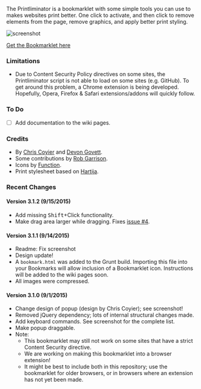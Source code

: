 The Printliminator is a bookmarklet with some simple tools you can use to makes websites print better.
One click to activate, and then click to remove elements from the page, remove graphics, and apply better
print styling.

![screenshot](https://cloud.githubusercontent.com/assets/136959/9867743/caff5512-5b36-11e5-92e5-2b2e022be437.png)

[Get the Bookmarklet here](//css-tricks.github.io/The-Printliminator/)

### Limitations

* Due to Content Security Policy directives on some sites, the Printliminator script is not able to load on some sites (e.g. GitHub). To get around this problem, a Chrome extension is being developed. Hopefully, Opera, Firefox &amp; Safari extensions/addons will quickly follow.

### To Do

* [ ] Add documentation to the wiki pages.

### Credits

* By [Chris Coyier](http://chriscoyier.net) and [Devon Govett](http://devongovett.wordpress.com/).
* Some contributions by [Rob Garrison](http://wowmotty.blogspot.com/).
* Icons by [Function](http://wefunction.com/2008/07/function-free-icon-set/).
* Print stylesheet based on [Hartija](http://code.google.com/p/hartija/).

### Recent Changes

#### Version 3.1.2 (9/15/2015)

* Add missing <kbd>Shift</kbd>+Click functionality.
* Make drag area larger while dragging. Fixes [issue #4](https://github.com/CSS-Tricks/The-Printliminator/issues/4).

#### Version 3.1.1 (9/14/2015)

* Readme: Fix screenshot
* Design update!
* A `bookmark.html` was added to the Grunt build. Importing this file into your Bookmarks will allow inclusion of a Bookmarklet icon. Instructions will be added to the wiki pages soon.
* All images were compressed.

#### Version 3.1.0 (9/1/2015)

* Change design of popup (design by Chris Coyier); see screenshot!
* Removed jQuery dependency; lots of internal structural changes made.
* Add keyboard commands. See screenshot for the complete list.
* Make popup draggable.
* Note:
  * This bookmarklet may still not work on some sites that have a strict Content Security directive.
  * We are working on making this bookmarklet into a browser extension!
  * It might be best to include both in this repository; use the bookmarklet for older browsers, or in browsers where an extension has not yet been made.
